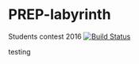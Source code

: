 # PREP-labyrinth
Students contest 2016
[![Build Status](https://travis-ci.org/jirfag/PREP-labyrinth.svg?branch=master)](https://travis-ci.org/jirfag/PREP-labyrinth)

testing
